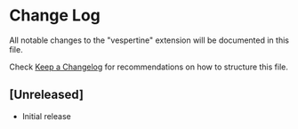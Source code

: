 # Change Log

All notable changes to the "vespertine" extension will be documented in this file.

Check [Keep a Changelog](http://keepachangelog.com/) for recommendations on how to structure this file.

## [Unreleased]

- Initial release
